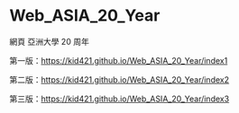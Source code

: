 # Web_ASIA_20_Year
網頁 亞洲大學 20 周年

第一版：https://kid421.github.io/Web_ASIA_20_Year/index1

第二版：https://kid421.github.io/Web_ASIA_20_Year/index2

第三版：https://kid421.github.io/Web_ASIA_20_Year/index3